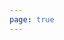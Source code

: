 ```yaml
---
page: true
---
```


<script setup>
import todo from '@theme/components/todo.vue'
const todos = [
  {
    "id": 1760598460092,
    "text": "海外移动未登录开发故事",
    "done": false
  }
]
</script>

<todo :todos="todos"/>
